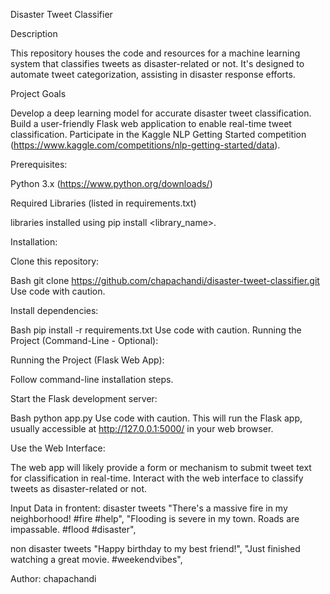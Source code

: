 Disaster Tweet Classifier

Description

This repository houses the code and resources for a machine learning system that classifies tweets as disaster-related or not. It's designed to automate tweet categorization, assisting in disaster response efforts.

Project Goals

Develop a deep learning model for accurate disaster tweet classification.
Build a user-friendly Flask web application to enable real-time tweet classification.
Participate in the Kaggle NLP Getting Started competition (https://www.kaggle.com/competitions/nlp-getting-started/data).

Prerequisites:

Python 3.x (https://www.python.org/downloads/)

Required Libraries (listed in requirements.txt)

libraries installed using pip install <library_name>.

Installation:

Clone this repository:

Bash
git clone https://github.com/chapachandi/disaster-tweet-classifier.git
Use code with caution.

Install dependencies:

Bash
pip install -r requirements.txt
Use code with caution.
Running the Project (Command-Line - Optional):


Running the Project (Flask Web App):

Follow command-line installation steps.

Start the Flask development server:

Bash
python app.py
Use code with caution.
This will run the Flask app, usually accessible at http://127.0.0.1:5000/ in your web browser.

Use the Web Interface:

The web app will likely provide a form or mechanism to submit tweet text for classification in real-time. Interact with the web interface to classify tweets as disaster-related or not.

Input Data in frontent:
disaster tweets 
    "There's a massive fire in my neighborhood! #fire #help",
    "Flooding is severe in my town. Roads are impassable. #flood #disaster",

non disaster tweets 
    "Happy birthday to my best friend!",
    "Just finished watching a great movie. #weekendvibes",


Author:
chapachandi
